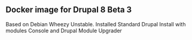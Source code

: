 Docker image for Drupal 8 Beta 3
--------------------------------

Based on Debian Wheezy Unstable.
Installed Standard Drupal Install with modules Console and Drupal Module Upgrader

